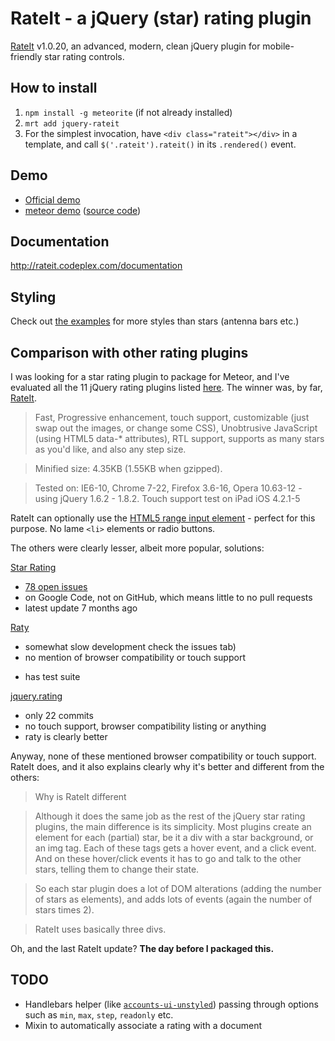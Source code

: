 # RateIt - a jQuery (star) rating plugin

[RateIt](http://rateit.codeplex.com/) v1.0.20, an advanced, modern, clean jQuery plugin for mobile-friendly star rating controls.

## How to install 
1. `npm install -g meteorite` (if not already installed)
2. `mrt add jquery-rateit`
3. For the simplest invocation, have `<div class="rateit"></div>` in a template, and call `$('.rateit').rateit()` in its `.rendered()` event.

## Demo

* [Official demo](http://www.radioactivethinking.com/rateit/example/example.htm)
* [meteor demo](http://jquery-rateit.meteor.com) ([source code](https://github.com/dandv/meteor-jquery-rateit-demo))

## Documentation

http://rateit.codeplex.com/documentation

## Styling

Check out [the examples](http://rateit.codeplex.com) for more styles than stars (antenna bars etc.)

## Comparison with other rating plugins

I was looking for a star rating plugin to package for Meteor, and I've evaluated all the 11 jQuery rating plugins listed [here](http://www.enfew.com/5-best-jquery-star-rating-plugins-tutorials/). The winner was, by far, [RateIt](http://rateit.codeplex.com/).

> Fast, Progressive enhancement, touch support, customizable (just swap out the images, or change some CSS), Unobtrusive JavaScript (using HTML5 data-* attributes), RTL support, supports as many stars as you'd like, and also any step size.

> Minified size: 4.35KB (1.55KB when gzipped).

> Tested on: IE6-10, Chrome 7-22, Firefox 3.6-16, Opera 10.63-12  - using jQuery 1.6.2 - 1.8.2. Touch support test on iPad iOS 4.2.1-5

RateIt can optionally use the [HTML5 range input element](http://www.html5tutorial.info/html5-range.php) - perfect for this purpose. No lame `<li>` elements or radio buttons.

The others were clearly lesser, albeit more popular, solutions:

[Star Rating](http://www.fyneworks.com/jquery/star-rating/)

- [78 open issues](http://code.google.com/p/jquery-star-rating-plugin/issues/list)
- on Google Code, not on GitHub, which means little to no pull requests
- latest update 7 months ago

[Raty](https://github.com/wbotelhos/raty)

- somewhat slow development check the issues tab)
- no mention of browser compatibility or touch support
+ has test suite

[jquery.rating](https://github.com/ripter/jquery.rating)

- only 22 commits
- no touch support, browser compatibility listing or anything
- raty is clearly better

Anyway, none of these mentioned browser compatibility or touch support. RateIt does, and it also explains clearly why it's better and different from the others:

> Why is RateIt different

> Although it does the same job as the rest of the jQuery star rating plugins, the main difference is its simplicity.
Most plugins create an element for each (partial) star, be it a div with a star background, or an img tag. 
Each of these tags gets a hover event, and a click event. And on these hover/click events it has to go and talk to the other stars, telling them to change their state.

> So each star plugin does a lot of DOM alterations (adding the number of stars as elements), and adds lots of events (again the number of stars times 2). 

> RateIt uses basically three divs.

Oh, and the last RateIt update? **The day before I packaged this.**

## TODO

* Handlebars helper (like [`accounts-ui-unstyled`](https://github.com/meteor/meteor/tree/master/packages/accounts-ui-unstyled)) passing through options such as `min`, `max`, `step`, `readonly` etc.
* Mixin to automatically associate a rating with a document
